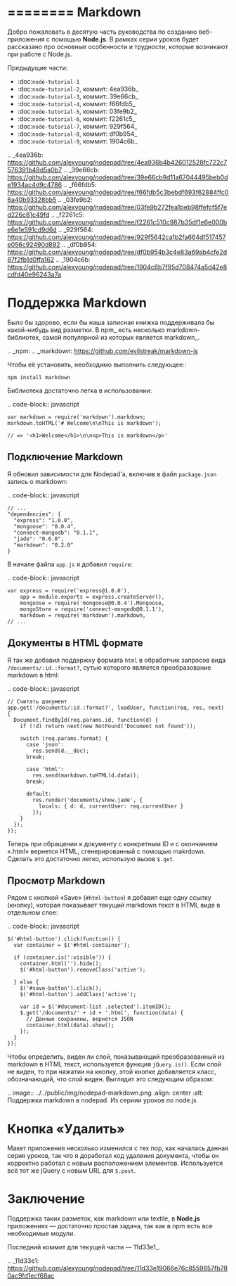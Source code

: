 ========
Markdown
========

Добро пожаловать в десятую часть руководства по созданию веб-приложения
с помощью **Node.js**. В рамках серии уроков будет рассказано про основные
особенности и трудности, которые возникают при работе с Node.js.

Предыдущие части:

- :doc:`node-tutorial-1`
- :doc:`node-tutorial-2`, коммит: 4ea936b_
- :doc:`node-tutorial-3`, коммит: 39e66cb_
- :doc:`node-tutorial-4`, коммит: f66fdb5_
- :doc:`node-tutorial-5`, коммит: 03fe9b2_
- :doc:`node-tutorial-6`, коммит: f2261c5_
- :doc:`node-tutorial-7`, коммит: 929f564_
- :doc:`node-tutorial-8`, коммит: df0b954_
- :doc:`node-tutorial-9`, коммит: 1904c6b_

.. _4ea936b: https://github.com/alexyoung/nodepad/tree/4ea936b4b426012528fc722c7576391b48d5a0b7
.. _39e66cb: https://github.com/alexyoung/nodepad/tree/39e66cb9d11a67044495beb0de1934ac4d9c4786
.. _f66fdb5: https://github.com/alexyoung/nodepad/tree/f66fdb5c3bebdf693f62884ffc06a40b93328bb5
.. _03fe9b2: https://github.com/alexyoung/nodepad/tree/03fe9b272fea1beb98ffefcf5f7ed226c81c49fd
.. _f2261c5: https://github.com/alexyoung/nodepad/tree/f2261c510c987b35df1e6e000be6e1e591cd9d6d
.. _929f564: https://github.com/alexyoung/nodepad/tree/929f5642ca1b2fa664df517457e056c92490d892
.. _df0b954: https://github.com/alexyoung/nodepad/tree/df0b954b3c4e83a69ab4cfe2d87f2fb1d0ffa162
.. _1904c6b: https://github.com/alexyoung/nodepad/tree/1904c6b7f95d708474a5d42e8cdfd40e96243a7a

Поддержка Markdown
==================

Было бы здорово, если бы наша записная книжка поддерживала бы какой-нибудь
вид разметки. В npm_ есть несколько markdown-библиотек, самой популярной
из которых является markdown_.

.. _npm: 
.. _markdown: https://github.com/evilstreak/markdown-js

Чтобы её установить, необходимо выполнить следующее::

    npm install markdown

Библиотека достаточно легка в использовании:

.. code-block:: javascript

    var markdown = require('markdown').markdown;
    markdown.toHTML('# Welcome\n\nThis is markdown');

    // => '<h1>Welcome</h1>\n\n<p>This is markdown</p>'

Подключение Markdown
--------------------

Я обновил зависимости для Nodepad'a, включив в файл ``package.json``
запись о markdown:

.. code-block:: javascript

    // ...
    "dependencies": {
      "express": "1.0.0",
      "mongoose": "0.0.4",
      "connect-mongodb": "0.1.1",
      "jade": "0.6.0",
      "markdown": "0.2.0"
    }

В начале файла ``app.js`` я добавил ``require``:

.. code-block:: javascript

    var express = require('express@1.0.0'),
        app = module.exports = express.createServer(),
        mongoose = require('mongoose@0.0.4').Mongoose,
        mongoStore = require('connect-mongodb@0.1.1'),
        markdown = require('markdown').markdown,
    // ...

Документы в HTML формате
------------------------

Я так же добавил поддержку формата ``html`` в обработчик запросов вида
``/documents/:id.:format?``, сутью которого является преобразование
markdown в html:

.. code-block:: javascript

    // Считать документ
    app.get('/documents/:id.:format?', loadUser, function(req, res, next) {
      Document.findById(req.params.id, function(d) {
        if (!d) return next(new NotFound('Document not found'));

        switch (req.params.format) {
          case 'json':
            res.send(d.__doc);
          break;

          case 'html':
            res.send(markdown.toHTML(d.data));
          break;

          default:
            res.render('documents/show.jade', {
              locals: { d: d, currentUser: req.currentUser }
            });
        }
      });
    });

Теперь при обращении к документу с конкретным ID и с окончанием «.html»
вернется HTML, сгенерированный с помощью makrdown. Сделать это достаточно
легко, использую вызов ``$.get``.

Просмотр Markdown
-----------------

Рядом с кнопкой «Save» (``#html-button``) я добавил еще одну ссылку (кнопку),
которая показывает текущий markdown текст в HTML виде в отдельном слое:

.. code-block:: javascript

    $('#html-button').click(function() {
      var container = $('#html-container');

      if (container.is(':visible')) {
        container.html('').hide();
        $('#html-button').removeClass('active');

      } else {
        $('#save-button').click();
        $('#html-button').addClass('active');

        var id = $('#document-list .selected').itemID();
        $.get('/documents/' + id + '.html', function(data) {
          // Данные сохранены, вернется JSON
          container.html(data).show();
        });
      }
    });

Чтобы определить, виден ли слой, показывающий преобразованный из markdown
в HTML текст, используется функция ``jQuery.is()``. Если слой не виден, то
при нажатии на кнопку, этой кнопке добавляется класс, обозначающий, что
слой виден. Выглядит это следующим образом:

.. image:: ../../public/img/nodepad-markdown.png
   :align: center
   :alt: Поддержка markdown в nodepad. Из сериии уроков по node.js

Кнопка «Удалить»
================

Макет приложения несколько изменился с тех пор, как началась данная серия
уроков, так что я доработал код удаления документа, чтобы он корректно работал
с новым расположением элементов. Используется всё тот же jQuery с новым URL
для ``$.post``.

Заключение
==========

Поддержка таких разметок, как markdown или textile, в **Node.js**
приложениях — достаточно простая задача, так как в npm есть все
необходимые модули.

Последний коммит для текущей части — 11d33e1_.

.. _11d33e1: https://github.com/alexyoung/nodepad/tree/11d33e19066e76c8559857fb780ac9fd1ecf68ac
